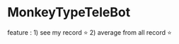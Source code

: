 # MonkeyTypeTeleBot


feature : 1) see my record ⭐
          2) average from all record ⭐
          
